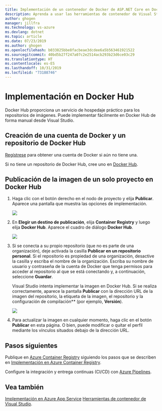 ```yaml
---
title: Implementación de un contenedor de Docker de ASP.NET Core en Docker Hub | Microsoft Docs
description: Aprenda a usar las herramientas de contenedor de Visual Studio para implementar una aplicación web de ASP.NET Core en Docker Hub.
author: ghogen
manager: jillfra
ms.technology: vs-azure
ms.devlang: dotnet
ms.topic: article
ms.date: 07/23/2019
ms.author: ghogen
ms.openlocfilehash: b033825bbe8facbeae3dcdee6a5b563461921522
ms.sourcegitcommit: 40bd5b27f247a07c2e2514acb293b23d6ce03c29
ms.translationtype: HT
ms.contentlocale: es-ES
ms.lasthandoff: 10/31/2019
ms.locfileid: "73188746"
---
```

# <a name="deploy-to-docker-hub"></a>Implementación en Docker Hub

Docker Hub proporciona un servicio de hospedaje práctico para los repositorios de imágenes. Puede implementar fácilmente en Docker Hub de forma manual desde Visual Studio.

## <a name="create-a-docker-account-and-docker-hub-repository"></a>Creación de una cuenta de Docker y un repositorio de Docker Hub

[Regístrese](https://hub.docker.com/signup) para obtener una cuenta de Docker si aún no tiene una.

Si no tiene un repositorio de Docker Hub, cree uno en [Docker Hub](https://hub.docker.com/).

## <a name="publish-the-image-for-a-single-project-to-docker-hub"></a>Publicación de la imagen de un solo proyecto en Docker Hub

1. Haga clic con el botón derecho en el nodo de proyecto y elija **Publicar**. Aparece una pantalla que muestra las opciones de implementación.

   ![](media/deploy-docker-hub/container-tools-docker-hub-deploy.png)

1. En **Elegir un destino de publicación**, elija **Container Registry** y luego elija **Docker Hub**. Aparece el cuadro de diálogo **Docker Hub**.

   ![](media/deploy-docker-hub/container-tools-docker-hub-credentials.png)

1. Si se conecta a su propio repositorio (que no es parte de una organización), deje activada la casilla **Publicar en un repositorio personal**. Si el repositorio es propiedad de una organización, desactive la casilla y escriba el nombre de la organización. Escriba su nombre de usuario y contraseña de la cuenta de Docker que tenga permisos para acceder al repositorio al que se está conectando y, a continuación, seleccione **Guardar**.  

   Visual Studio intenta implementar la imagen en Docker Hub.  Si se realiza correctamente, aparece la pantalla **Publicar** con la dirección URL de la imagen del repositorio, la etiqueta de la imagen, el repositorio y la configuración de compilación** (por ejemplo, **Versión**).

   ![](media/deploy-docker-hub/container-tools-docker-hub-finished.png)

1. Para actualizar la imagen en cualquier momento, haga clic en el botón **Publicar** en esta página.  O bien, puede modificar o quitar el perfil mediante los vínculos situados debajo de la dirección URL.

## <a name="next-steps"></a>Pasos siguientes

Publique en [Azure Container Registry](/azure/container-registry/) siguiendo los pasos que se describen en [Implementación en Azure Container Registry](hosting-web-apps-in-docker.md).

Configure la integración y entrega continuas (CI/CD) con [Azure Pipelines](/azure/devops/pipelines/?view=azure-devops).

## <a name="see-also"></a>Vea también

[Implementación en Azure App Service](deploy-app-service.md)
[Herramientas de contenedor de Visual Studio](/visualstudio/containers/).